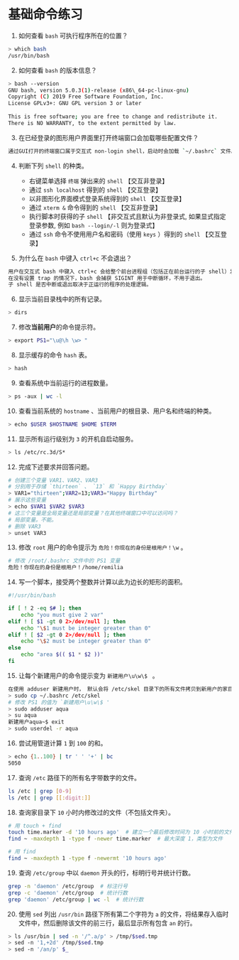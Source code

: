 # 基础命令练习

01. 如何查看 `bash` 可执行程序所在的位置？

``` bash
> which bash
/usr/bin/bash
```

02. 如何查看 `bash` 的版本信息？

``` bash
> bash --version
GNU bash, version 5.0.3(1)-release (x86\_64-pc-linux-gnu)  
Copyright (C) 2019 Free Software Foundation, Inc.  
License GPLv3+: GNU GPL version 3 or later   
  
This is free software; you are free to change and redistribute it.  
There is NO WARRANTY, to the extent permitted by law.
```

03. 在已经登录的图形用户界面里打开终端窗口会加载哪些配置文件？

``` bash
通过GUI打开的终端窗口属于交互式 non-login shell，启动时会加载 `~/.bashrc` 文件。
```

04. 判断下列 `shell` 的种类。
    - 右键菜单选择 `终端` 弹出来的 `shell` 【交互非登录】
    - 通过 `ssh localhost` 得到的 `shell` 【交互登录】
    - 以非图形化界面模式登录系统得到的 `shell` 【交互登录】
    - 通过 `xterm &` 命令得到的 `shell` 【交互非登录】
    - 执行脚本时获得的子 `shell` 【非交互式且默认为非登录式, 如果显式指定登录参数, 例如 `bash --login/-l` 则为登录式】
    - 通过 `ssh` 命令不使用用户名和密码（使用 `keys` ）得到的 `shell` 【交互登录】

05. 为什么在 `bash` 中键入 `ctrl+c` 不会退出？

``` bash
用户在交互式 bash 中键入 ctrl+c 会给整个前台进程组（包括正在前台运行的子 shell）发送 SIGINT 中断信号。
在没有设置 trap 的情况下，bash 会捕获 SIGINT 用于中断循环，不用于退出。
子 shell 是否中断或退出取决于正运行的程序的处理逻辑。
```

06. 显示当前目录栈中的所有记录。

``` bash
> dirs
```

07. 修改**当前用户**的命令提示符。

``` bash
> export PS1="\u@\h \w> "
```

08. 显示缓存的命令 `hash` 表。

``` bash
> hash
```

09. 查看系统中当前运行的进程数量。

``` bash
> ps -aux | wc -l
```

10. 查看当前系统的 `hostname` 、当前用户的根目录、用户名和终端的种类。

``` bash
> echo $USER $HOSTNAME $HOME $TERM
```

11. 显示所有运行级别为 `3` 的开机自启动服务。

``` bash
> ls /etc/rc.3d/S*
```

12. 完成下述要求并回答问题。

``` bash
# 创建三个变量 VAR1、VAR2、VAR3
# 分别用于存储 `thirteen` 、 `13` 和 `Happy Birthday` 
> VAR1="thirteen";VAR2=13;VAR3="Happy Birthday"
# 展示这些变量
> echo $VAR1 $VAR2 $VAR3
# 这三个变量是全局变量还是局部变量？在其他终端窗口中可以访问吗？
# 局部变量。不能。
# 删除 VAR3
> unset VAR3
```

13. 修改 `root` 用户的命令提示为 `危险！你现在的身份是根用户！\w` 。

``` bash
# 修改 /root/.bashrc 文件中的 PS1 变量
危险！你现在的身份是根用户！/home/remilia
```

14. 写一个脚本，接受两个整数并计算以此为边长的矩形的面积。

``` bash
#!/usr/bin/bash

if [ ! 2 -eq $# ]; then
    echo "you must give 2 var"
elif ! [ $1 -gt 0 2>/dev/null ]; then
    echo "\$1 must be integer greater than 0"
elif ! [ $2 -gt 0 2>/dev/null ]; then
    echo "\$2 must be integer greater than 0"
else
    echo "area $(( $1 * $2 ))"
fi
```

15. 让每个新建用户的命令提示变为 `新建用户\u\w\$ ` 。

``` bash
在使用 adduser 新建用户时， 默认会将 /etc/skel 目录下的所有文件拷贝到新用户的家目录下，因此我们应该将当前用户的 `.bashrc` 拷贝到这个目录下并修改 PS1 变量。
> sudo cp ~/.bashrc /etc/skel
# 修改 PS1 的值为 `新建用户\u\w\$ '
> sudo adduser aqua
> su aqua
新建用户aqua~$ exit
> sudo userdel -r aqua
```

16. 尝试用管道计算 `1` 到 `100` 的和。

``` bash
> echo {1..100} | tr ' ' '+' | bc
5050
```

17. 查询 `/etc` 路径下的所有名字带数字的文件。

``` bash
ls /etc | grep [0-9]
ls /etc | grep [[:digit:]]
```

18. 查询家目录下 `10` 小时内修改过的文件（不包括文件夹）。

``` bash
# 用 touch + find
touch time.marker -d '10 hours ago'  # 建立一个最后修改时间为 10 小时前的文件
find ~ -maxdepth 1 -type f -newer time.marker  # 最大深度 1，类型为文件

# 用 find
find ~ -maxdepth 1 -type f -newermt '10 hours ago'
```

19. 查询 `/etc/group` 中以 `daemon` 开头的行，标明行号并统计行数。

``` bash
grep -n 'daemon' /etc/group  # 标注行号
grep -c 'daemon' /etc/group  # 统计行数
grep 'daemon' /etc/group | wc -l  # 统计行数
```

20. 使用 `sed` 列出 `/usr/bin` 路径下所有第二个字符为 `a` 的文件，将结果存入临时文件中，然后删除该文件的前三行，最后显示所有包含 `an` 的行。

``` bash
> ls /usr/bin | sed -n '/^.a/p' > /tmp/$sed.tmp
> sed -n '1,+2d' /tmp/$sed.tmp
> sed -n '/an/p' $_
```

